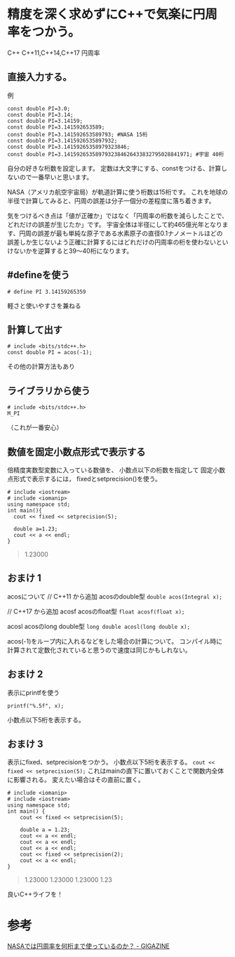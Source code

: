 <!--
title:   C++で気楽に円周率をつかう
tags:    C++,C++11,円周率,競技プログラミング
id:      9ee473a2ed126195cddd
private: false
-->
# 精度を深く求めずにC++で気楽に円周率をつかう。

C++
C++11,C++14,C++17
円周率


## 直接入力する。
例

```
const double PI=3.0;
const double PI=3.14;
const double PI=3.14159;
const double PI=3.141592653589;
const double PI=3.141592653589793; #NASA 15桁
const double PI=3.1415926535897932;
const double PI=3.14159265358979323846;
const double PI=3.1415926535897932384626433832795028841971; #宇宙 40桁

```

自分の好きな桁数を設定します。
定数は大文字にする、constをつける、計算しないので一番早いと思います。

NASA（アメリカ航空宇宙局）が軌道計算に使う桁数は15桁です。
これを地球の半径で計算してみると、円周の誤差は分子一個分の差程度に落ち着きます。

気をつけるべき点は「値が正確か」ではなく「円周率の桁数を減らしたことで、どれだけの誤差が生じたか」です。
宇宙全体は半径にして約465億光年となります、円周の誤差が最も単純な原子である水素原子の直径0.1ナノメートルほどの誤差しか生じないよう正確に計算するにはどれだけの円周率の桁を使わないといけないかを逆算すると39～40桁になります。

## #defineを使う

```
# define PI 3.14159265359

```

軽さと使いやすさを兼ねる

## 計算して出す

```
# include <bits/stdc++.h>
const double PI = acos(-1);

```

その他の計算方法もあり

## ライブラリから使う

```
# include <bits/stdc++.h>
M_PI

```

（これが一番安心）

## 数値を固定小数点形式で表示する

倍精度実数型変数に入っている数値を、
小数点以下の桁数を指定して
固定小数点形式で表示するには，
fixedとsetprecision()を使う。

```
# include <iostream>
# include <iomanip>
using namespace std;
int main(){
  cout << fixed << setprecision(5);

  double a=1.23;
  cout << a << endl;
}

```

> 1.23000

## おまけ 1
acosについて
// C++11 から追加
acosのdouble型
`double acos(Integral x);`

// C++17 から追加
acosf
acosのfloat型
`float acosf(float x);`

acosl
acosのlong double型
`long double acosl(long double x);`


acos(-1)をループ内に入れるなどをした場合の計算について。
コンパイル時に計算されて定数化されていると思うので速度は同じかもしれない。

## おまけ 2
表示にprintfを使う

```
printf("%.5f", x);
```

小数点以下5桁を表示する。


## おまけ 3
表示にfixed、setprecisionをつかう。
小数点以下5桁を表示する。
`cout << fixed << setprecision(5);`
これはmainの直下に置いておくことで関数内全体に影響される。
変えたい場合はその直前に置く。

```
# include <iomanip>
# include <iostream>
using namespace std;
int main() {
    cout << fixed << setprecision(5);

    double a = 1.23;
    cout << a << endl;
    cout << a << endl;
    cout << a << endl;
    cout << fixed << setprecision(2);
    cout << a << endl;
}

```

>1.23000
1.23000
1.23000
1.23

良いC++ライフを！

# 参考
[NASAでは円周率を何桁まで使っているのか？ - GIGAZINE](https://gigazine.net/news/20201004-nasa-pi-calculation/)
